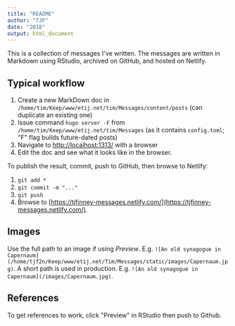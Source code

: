```yaml
---
title: "README"
author: "TJF"
date: "2018"
output: html_document
---
```


This is a collection of messages I've written. The messages are written in Markdown using RStudio, archived on GitHub, and hosted on Netlify.

## Typical workflow

1. Create a new MarkDown doc in `/home/tim/Keep/www/etij.net/tim/Messages/content/posts` (can duplicate an existing one)
2. Issue command `hugo server -F` from `/home/tim/Keep/www/etij.net/tim/Messages` (as it contains `config.toml`; "F" flag builds future-dated posts)
3. Navigate to [http://localhost:1313/](http://localhost:1313/) with a browser
4. Edit the doc and see what it looks like in the browser.

To publish the result, commit, push to GitHub, then browse to Netlify:

1. `git add *`
2. `git commit -m "..."`
3. `git push`
4. Browse to [https://tjfinney-messages.netlify.com/](https://tjfinney-messages.netlify.com/).

## Images

Use the full path to an image if using *Preview*. E.g. `![An old synagogue in Capernaum](/home/tjf2n/Keep/www/etij.net/Tim/Messages/static/images/Capernaum.jpg)`. A short path is used in production. E.g. `![An old synagogue in Capernaum](/images/Capernaum.jpg)`.

## References

To get references to work, click "Preview" in RStudio then push to Github.
